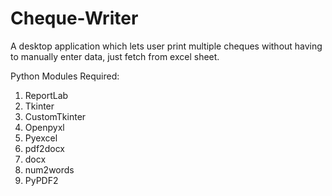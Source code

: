 # Cheque-Writer
A desktop application which lets user print multiple cheques without having to manually enter data, just fetch from excel sheet.

Python Modules Required:

1. ReportLab
2. Tkinter
3. CustomTkinter
4. Openpyxl
5. Pyexcel
6. pdf2docx
7. docx
8. num2words
9. PyPDF2
